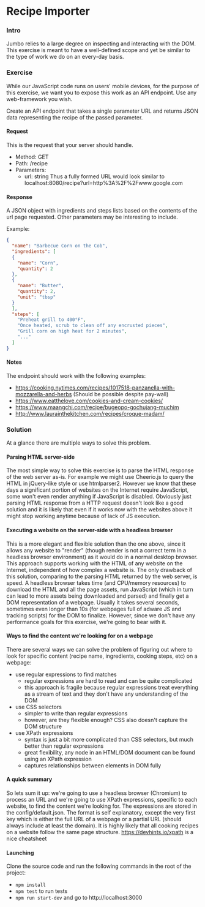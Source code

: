 # Recipe Importer
### Intro
Jumbo relies to a large degree on inspecting and interacting with the DOM.
This exercise is meant to have a well-defined scope and yet be similar to the type of work we do on an every-day basis.

### Exercise
While our JavaScript code runs on users' mobile devices, for the purpose of this exercise, we want you to expose this work as an API endpoint. Use any web-framework you wish.

Create an API endpoint that takes a single parameter URL and returns JSON data representing the recipe of the passed parameter.

#### Request
This is the request that your server should handle.

- Method: GET
- Path: /recipe
- Parameters:
  - url: string
Thus a fully formed URL would look similar to localhost:8080/recipe?url=http%3A%2F%2Fwww.google.com

#### Response
A JSON object with ingredients and steps lists based on the contents of the url page requested. Other parameters may be interesting to include.

Example:

```json
{
  "name": "Barbecue Corn on the Cob",
  "ingredients": [
  {
    "name": "Corn",
    "quantity": 2
  },
  {
    "name": "Butter",
    "quantity": 2,
    "unit": "tbsp"
  }
  ],
  "steps": [
    "Preheat grill to 400°F",
    "Once heated, scrub to clean off any encrusted pieces",
    "Grill corn on high heat for 2 minutes",
    "..."
  ]
}
```

#### Notes
The endpoint should work with the following examples:
- https://cooking.nytimes.com/recipes/1017518-panzanella-with-mozzarella-and-herbs (Should be possible despite pay-wall)
- https://www.eatthelove.com/cookies-and-cream-cookies/
- https://www.maangchi.com/recipe/bugeopo-gochujang-muchim
- http://www.laurainthekitchen.com/recipes/croque-madam/

### Solution
At a glance there are multiple ways to solve this problem.

#### Parsing HTML server-side
The most simple way to solve this exercise is to parse the HTML response of the web server as-is. For example we might use Cheerio.js to query the HTML in jQuery-like style or use htmlparser2. However we know that these days a significant portion of websites on the Internet require JavaScript, some won't even render anything if JavaScript is disabled. Obviously just parsing HTML response from a HTTP request doesn't look like a good solution and it is likely that even if it works now with the websites above it might stop working anytime because of lack of JS execution.

#### Executing a website on the server-side with a headless browser
This is a more elegant and flexible solution than the one above, since it allows any website to "render" (though render is not a correct term in a headless browser environment) as it would do in a normal desktop browser. This approach supports working with the HTML of any website on the Internet, independent of how complex a website is.
The only drawback of this solution, comparing to the parsing HTML returned by the web server, is speed. A headless browser takes time (and CPU/memory resources) to download the HTML and all the page assets, run JavaScript (which in turn can lead to more assets being downloaded and parsed) and finally get a DOM representation of a webpage. Usually it takes several seconds, sometimes even longer than 10s (for webpages full of adware JS and tracking scripts) for the DOM to finalize. However, since we don't have any performance goals for this exercise, we're going to bear with it.

#### Ways to find the content we're looking for on a webpage
There are several ways we can solve the problem of figuring out where to look for specific content (recipe name, ingredients, cooking steps, etc) on a webpage:

  - use regular expressions to find matches
    - regular expressions are hard to read and can be quite complicated
    - this approach is fragile because regular expressions treat everything as a stream of text and they don't have any understanding of the DOM
  - use CSS selectors
    - simpler to write than regular expressions
    - however, are they flexible enough? CSS also doesn't capture the DOM structure
  - use XPath expressions
    - syntax is just a bit more complicated than CSS selectors, but much better than regular expressions
    - great flexibility, any node in an HTML/DOM document can be found using an XPath expression
    - captures relationships between elements in DOM fully

#### A quick summary
So lets sum it up: we're going to use a headless browser (Chromium) to process an URL and we're going to use XPath expressions, specific to each website, to find the content we're looking for. The expressions are stored in the config/default.json. The format is self explanatory, except the very first key which is either the full URL of a webpage or a partial URL (should always include at least the domain). It is highly likely that all cooking recipes on a website follow the same page structure.
https://devhints.io/xpath is a nice cheatsheet

#### Launching
Clone the source code and run the following commands in the root of the project:
- `npm install`
- `npm test` to run tests
- `npm run start-dev` and go to http://localhost:3000

